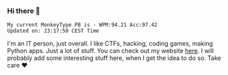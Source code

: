 ### Hi there 👋
<!-- PB START -->
```
My current MonkeyType PB is - WPM:94.21 Acc:97.42
Updated on: 23:17:50 CEST Time
```
<!-- PB END -->
I'm an IT person, just overall. I like CTFs, hacking, coding games, making Python apps. Just a lot of stuff.
You can check out my website [here](https://skill3472.github.io/).
I will probably add some interesting stuff here, when I get the idea to do so. Take care ❤️

